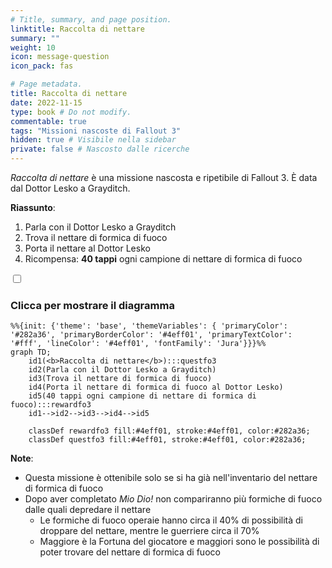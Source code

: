 ```yaml
---
# Title, summary, and page position.
linktitle: Raccolta di nettare
summary: ""
weight: 10
icon: message-question
icon_pack: fas

# Page metadata.
title: Raccolta di nettare
date: 2022-11-15
type: book # Do not modify.
commentable: true
tags: "Missioni nascoste di Fallout 3"
hidden: true # Visibile nella sidebar
private: false # Nascosto dalle ricerche
---
```


<div class="fo3">

*Raccolta di nettare* è una missione nascosta e ripetibile di Fallout 3. È data dal Dottor Lesko a Grayditch.

**Riassunto**:
1. Parla con il Dottor Lesko a Grayditch
2. Trova il nettare di formica di fuoco
3. Porta il nettare al Dottor Lesko
4. Ricompensa: **40 tappi** ogni campione di nettare di formica di fuoco


<section class="chart-collapse">
<input type="checkbox" name="collapse2" id="handle2">
<h3 class="handle">
<label for="handle2">Clicca per mostrare il diagramma</label>
</h3>
<div class="content">

```mermaid
%%{init: {'theme': 'base', 'themeVariables': { 'primaryColor': '#282a36', 'primaryBorderColor': '#4eff01', 'primaryTextColor': '#fff', 'lineColor': '#4eff01', 'fontFamily': 'Jura'}}}%%
graph TD;
    id1(<b>Raccolta di nettare</b>):::questfo3
    id2(Parla con il Dottor Lesko a Grayditch)
    id3(Trova il nettare di formica di fuoco)
    id4(Porta il nettare di formica di fuoco al Dottor Lesko)
    id5(40 tappi ogni campione di nettare di formica di fuoco):::rewardfo3
    id1-->id2-->id3-->id4-->id5
    
    classDef rewardfo3 fill:#4eff01, stroke:#4eff01, color:#282a36;
    classDef questfo3 fill:#4eff01, stroke:#4eff01, color:#282a36;
```

</div>
</section>

**Note**:
- Questa missione è ottenibile solo se si ha già nell'inventario del nettare di formica di fuoco
- Dopo aver completato *Mio Dio!* non compariranno più formiche di fuoco dalle quali depredare il nettare
    - Le formiche di fuoco operaie hanno circa il 40% di possibilità di droppare del nettare, mentre le guerriere circa il 70%
    - Maggiore è la Fortuna del giocatore e maggiori sono le possibilità di poter trovare del nettare di formica di fuoco


</div>